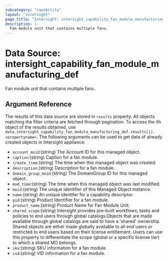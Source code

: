 ```yaml
---
subcategory: "capability"
layout: "intersight"
page_title: "Intersight: intersight_capability_fan_module_manufacturing_def"
description: |-
  Fan module unit that contains multiple fans.
---
```


# Data Source: intersight_capability_fan_module_manufacturing_def
Fan module unit that contains multiple fans.
## Argument Reference
The results of this data source are stored in `results` property.
All objects matching the filter criteria are fetched through pagination.
To access the ith object of the results obtained, use `data.intersight_capability_fan_module_manufacturing_def.results[i].<propertyname>`.
The following arguments can be used to get data of already created objects in Intersight appliance:
* `account_moid`:(string) The Account ID for this managed object. 
* `caption`:(string) Caption for a fan module. 
* `create_time`:(string) The time when this managed object was created. 
* `description`:(string) Description for a fan module. 
* `domain_group_moid`:(string) The DomainGroup ID for this managed object. 
* `mod_time`:(string) The time when this managed object was last modified. 
* `moid`:(string) The unique identifier of this Managed Object instance. 
* `name`:(string) An unique identifer for a capability descriptor. 
* `pid`:(string) Product Identifier for a fan module. 
* `product_name`:(string) Product Name for Fan Module Unit. 
* `shared_scope`:(string) Intersight provides pre-built workflows, tasks and policies to end users through global catalogs.Objects that are made available through global catalogs are said to have a 'shared' ownership. Shared objects are either made globally available to all end users or restricted to end users based on their license entitlement. Users can use this property to differentiate the scope (global or a specific license tier) to which a shared MO belongs. 
* `sku`:(string) SKU information for a fan module. 
* `vid`:(string) VID information for a fan module. 
 